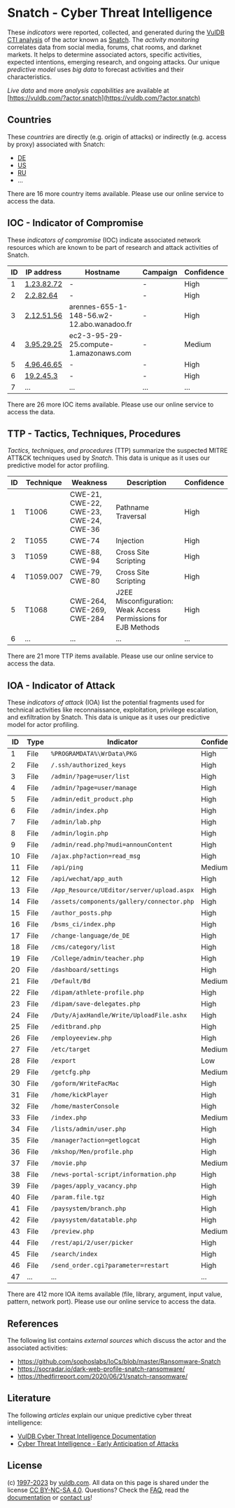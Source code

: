 # Snatch - Cyber Threat Intelligence

These _indicators_ were reported, collected, and generated during the [VulDB CTI analysis](https://vuldb.com/?kb.cti) of the actor known as [Snatch](https://vuldb.com/?actor.snatch). The _activity monitoring_ correlates data from social media, forums, chat rooms, and darknet markets. It helps to determine associated actors, specific activities, expected intentions, emerging research, and ongoing attacks. Our unique _predictive model_ uses _big data_ to forecast activities and their characteristics.

_Live data_ and more _analysis capabilities_ are available at [https://vuldb.com/?actor.snatch](https://vuldb.com/?actor.snatch)

## Countries

These _countries_ are directly (e.g. origin of attacks) or indirectly (e.g. access by proxy) associated with Snatch:

* [DE](https://vuldb.com/?country.de)
* [US](https://vuldb.com/?country.us)
* [RU](https://vuldb.com/?country.ru)
* ...

There are 16 more country items available. Please use our online service to access the data.

## IOC - Indicator of Compromise

These _indicators of compromise_ (IOC) indicate associated network resources which are known to be part of research and attack activities of Snatch.

ID | IP address | Hostname | Campaign | Confidence
-- | ---------- | -------- | -------- | ----------
1 | [1.23.82.72](https://vuldb.com/?ip.1.23.82.72) | - | - | High
2 | [2.2.82.64](https://vuldb.com/?ip.2.2.82.64) | - | - | High
3 | [2.12.51.56](https://vuldb.com/?ip.2.12.51.56) | arennes-655-1-148-56.w2-12.abo.wanadoo.fr | - | High
4 | [3.95.29.25](https://vuldb.com/?ip.3.95.29.25) | ec2-3-95-29-25.compute-1.amazonaws.com | - | Medium
5 | [4.96.46.65](https://vuldb.com/?ip.4.96.46.65) | - | - | High
6 | [19.2.45.3](https://vuldb.com/?ip.19.2.45.3) | - | - | High
7 | ... | ... | ... | ...

There are 26 more IOC items available. Please use our online service to access the data.

## TTP - Tactics, Techniques, Procedures

_Tactics, techniques, and procedures_ (TTP) summarize the suspected MITRE ATT&CK techniques used by _Snatch_. This data is unique as it uses our predictive model for actor profiling.

ID | Technique | Weakness | Description | Confidence
-- | --------- | -------- | ----------- | ----------
1 | T1006 | CWE-21, CWE-22, CWE-23, CWE-24, CWE-36 | Pathname Traversal | High
2 | T1055 | CWE-74 | Injection | High
3 | T1059 | CWE-88, CWE-94 | Cross Site Scripting | High
4 | T1059.007 | CWE-79, CWE-80 | Cross Site Scripting | High
5 | T1068 | CWE-264, CWE-269, CWE-284 | J2EE Misconfiguration: Weak Access Permissions for EJB Methods | High
6 | ... | ... | ... | ...

There are 21 more TTP items available. Please use our online service to access the data.

## IOA - Indicator of Attack

These _indicators of attack_ (IOA) list the potential fragments used for technical activities like reconnaissance, exploitation, privilege escalation, and exfiltration by Snatch. This data is unique as it uses our predictive model for actor profiling.

ID | Type | Indicator | Confidence
-- | ---- | --------- | ----------
1 | File | `%PROGRAMDATA%\WrData\PKG` | High
2 | File | `/.ssh/authorized_keys` | High
3 | File | `/admin/?page=user/list` | High
4 | File | `/admin/?page=user/manage` | High
5 | File | `/admin/edit_product.php` | High
6 | File | `/admin/index.php` | High
7 | File | `/admin/lab.php` | High
8 | File | `/admin/login.php` | High
9 | File | `/admin/read.php?mudi=announContent` | High
10 | File | `/ajax.php?action=read_msg` | High
11 | File | `/api/ping` | Medium
12 | File | `/api/wechat/app_auth` | High
13 | File | `/App_Resource/UEditor/server/upload.aspx` | High
14 | File | `/assets/components/gallery/connector.php` | High
15 | File | `/author_posts.php` | High
16 | File | `/bsms_ci/index.php` | High
17 | File | `/change-language/de_DE` | High
18 | File | `/cms/category/list` | High
19 | File | `/College/admin/teacher.php` | High
20 | File | `/dashboard/settings` | High
21 | File | `/Default/Bd` | Medium
22 | File | `/dipam/athlete-profile.php` | High
23 | File | `/dipam/save-delegates.php` | High
24 | File | `/Duty/AjaxHandle/Write/UploadFile.ashx` | High
25 | File | `/editbrand.php` | High
26 | File | `/employeeview.php` | High
27 | File | `/etc/target` | Medium
28 | File | `/export` | Low
29 | File | `/getcfg.php` | Medium
30 | File | `/goform/WriteFacMac` | High
31 | File | `/home/kickPlayer` | High
32 | File | `/home/masterConsole` | High
33 | File | `/index.php` | Medium
34 | File | `/lists/admin/user.php` | High
35 | File | `/manager?action=getlogcat` | High
36 | File | `/mkshop/Men/profile.php` | High
37 | File | `/movie.php` | Medium
38 | File | `/news-portal-script/information.php` | High
39 | File | `/pages/apply_vacancy.php` | High
40 | File | `/param.file.tgz` | High
41 | File | `/paysystem/branch.php` | High
42 | File | `/paysystem/datatable.php` | High
43 | File | `/preview.php` | Medium
44 | File | `/rest/api/2/user/picker` | High
45 | File | `/search/index` | High
46 | File | `/send_order.cgi?parameter=restart` | High
47 | ... | ... | ...

There are 412 more IOA items available (file, library, argument, input value, pattern, network port). Please use our online service to access the data.

## References

The following list contains _external sources_ which discuss the actor and the associated activities:

* https://github.com/sophoslabs/IoCs/blob/master/Ransomware-Snatch
* https://socradar.io/dark-web-profile-snatch-ransomware/
* https://thedfirreport.com/2020/06/21/snatch-ransomware/

## Literature

The following _articles_ explain our unique predictive cyber threat intelligence:

* [VulDB Cyber Threat Intelligence Documentation](https://vuldb.com/?kb.cti)
* [Cyber Threat Intelligence - Early Anticipation of Attacks](https://www.scip.ch/en/?labs.20201022)

## License

(c) [1997-2023](https://vuldb.com/?kb.changelog) by [vuldb.com](https://vuldb.com/?kb.about). All data on this page is shared under the license [CC BY-NC-SA 4.0](https://creativecommons.org/licenses/by-nc-sa/4.0/). Questions? Check the [FAQ](https://vuldb.com/?kb.faq), read the [documentation](https://vuldb.com/?kb) or [contact us](https://vuldb.com/?contact)!

